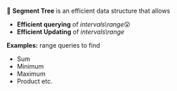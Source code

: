 📌 **Segment Tree** is an efficient data structure that allows

- **Efficient querying** of *intervals\range*😲
- **Efficient Updating** of *intervals\range*

**Examples:** range queries to find
- Sum
- Minimum
- Maximum
- Product etc.

